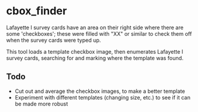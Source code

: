 # cbox_finder

Lafayette I survey cards have an area on their right side where there
are some 'checkboxes'; these were filled with "XX" or similar to check
them off when the survey cards were typed up.

This tool loads a template checkbox image, then enumerates Lafayette I
survey cards, searching for and marking where the template was found.

## Todo

* Cut out and average the checkbox images, to make a better template
* Experiment with different templates (changing size, etc.) to see if
  it can be made more robust
